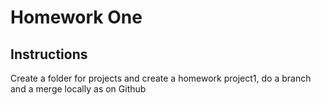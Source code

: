 # Homework One
## Instructions
  Create a folder for projects and create a homework project1, 
do a branch and a merge locally as on Github
